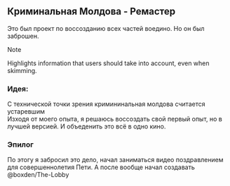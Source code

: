 ## Криминальная Молдова - Ремастер

Это был проект по воссозданию всех частей воедино. Но он был заброшен.
> [!NOTE]  
> Highlights information that users should take into account, even when skimming.

### Идея:

C технической точки зрения кримининальная молдова считается устаревшим    
Изходя от моего опыта, я решаюсь воссоздать свой первый опыт, но в лучшей версией. И объеденить это всё в одно кино.  

### Эпилог

По этогу я забросил это дело, начал заниматься видео поздравлением для совершеннолетия Пети. А после вообще начал создавать @boxden/The-Lobby